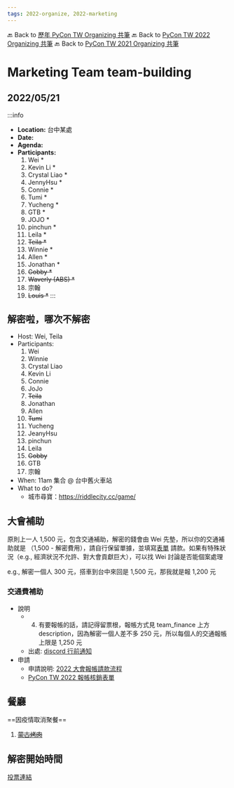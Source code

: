 ```yaml
---
tags: 2022-organize, 2022-marketing
---
```


🔙 Back to [歷年 PyCon TW Organizing 共筆](/ryPr7SFyP/%2FHM5mHCFKQCu7-W5ea8ITcw%3Fview)
🔙 Back to [PyCon TW 2022 Organizing 共筆](/F4qRbwIsQXWH5B6cZ6Pzyw)
🔙 Back to [PyCon TW 2021 Organizing 共筆](/Wb9vQrfJQk-5tPoPR23hwA)

# Marketing Team team-building


## 2022/05/21 
:::info
- **Location:** 台中某處
- **Date:** 
- **Agenda:**
- **Participants:**
    1. Wei *
    3. Kevin Li *
    4. Crystal Liao *
    5. JennyHsu *
    6. Connie *
    7. Tumi *
    8. Yucheng *
    9. GTB *
    10. JOJO *
    11. pinchun *
    12. Leila *
    13. ~~Teila *~~
    14. Winnie *
    15. Allen *
    16. Jonathan *
    17. ~~Gobby *~~
    18. ~~Waverly (ABS) *~~
    19. 宗翰
    20. ~~Louis *~~
:::

## 解密啦，哪次不解密
* Host: Wei, Teila
* Participants:
    1. Wei
    2. Winnie
    3. Crystal Liao
    4. Kevin Li
    5. Connie
    6. JoJo
    7. ~~Teila~~
    8. Jonathan
    9. Allen
    10. ~~Tumi~~
    11. Yucheng
    12. JeanyHsu
    13. pinchun
    14. Leila
    15. ~~Gobby~~
    16. GTB
    17. 宗翰
* When: 11am 集合 @ 台中舊火車站
* What to do?
    * 城市尋寶：https://riddlecity.cc/game/


## 大會補助
原則上一人 1,500 元，包含交通補助，解密的錢會由 Wei 先墊，所以你的交通補助就是 （1,500 - 解密費用），請自行保留單據，並填寫[表單](https://docs.google.com/forms/d/e/1FAIpQLSeuD-S_oHurht-XLdiDjcoJEYaneBtkD9nhgtr_JQYUM2ps0w/viewform) 請款。如果有特殊狀況（e.g., 經濟狀況不允許、對大會貢獻巨大），可以找 Wei 討論是否能個案處理

e.g., 解密一個人 300 元，搭車到台中來回是 1,500 元，那我就是報 1,200 元

### 交通費補助
- 說明
    - 4. 有要報帳的話，請記得留票根，報帳方式見 team_finance 上方 description，因為解密一個人差不多 250 元，所以每個人的交通報帳上限是 1,250 元 
    - 出處: [discord 行前通知](https://discord.com/channels/752904426057892052/755831572586037691/976774828897992704)
 - 申請
     - 申請說明: [2022 大會報帳請款流程
](/SkePtSj-O
)
    -   [PyCon TW 2022 報帳核銷表單](https://docs.google.com/forms/d/e/1FAIpQLSeuD-S_oHurht-XLdiDjcoJEYaneBtkD9nhgtr_JQYUM2ps0w/viewform)

## 餐廳
==因疫情取消聚餐==

1. ~~[蒙古烤肉](https://safood.tw/99menggu)~~



## 解密開始時間
[投票連結](https://doodle.com/meeting/participate/id/bkRX3gKa)